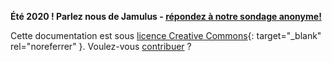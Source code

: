 

**Été 2020 ! Parlez nous de Jamulus - [répondez à notre sondage anonyme!](https://forms.gle/hSSjsxjWj2Pnp5kr7)**


Cette documentation est sous [licence Creative Commons](https://creativecommons.org/licenses/by-sa/4.0/deed.en){: target="_blank" rel="noreferrer" }. Voulez-vous [contribuer](Contribution) ?
